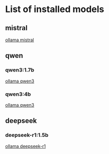 # List of installed models

## mistral
[ollama mistral](https://ollama.com/library/mistral)

## qwen
### qwen3:1.7b
[ollama qwen3](https://ollama.com/library/qwen3)
### qwen3:4b 
[ollama qwen3](https://ollama.com/library/qwen3)

## deepseek
### deepseek-r1:1.5b
[ollama deepseek-r1](https://ollama.com/library/deepseek-r1)